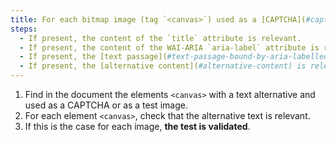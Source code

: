 ```yaml
---
title: For each bitmap image (tag `<canvas>`) used as a [CAPTCHA](#captcha) or as a [test image](#image-test), having a [text alternative](#text-alternative-image) or an [alternative content](#alternative-content), is this alternative relevant?
steps:
  - If present, the content of the `title` attribute is relevant.
  - If present, the content of the WAI-ARIA `aria-label` attribute is relevant.
  - If present, the [text passage](#text-passage-bound-by-aria-labelledby-or-aria-describedby) associated via the `aria-labelledby` WAI-ARIA attribute is relevant.
  - If present, the [alternative content](#alternative-content) is relevant.
---
```


1. Find in the document the elements `<canvas>` with a text alternative and used as a CAPTCHA or as a test image.
2. For each element `<canvas>`, check that the alternative text is relevant.
3. If this is the case for each image, **the test is validated**.
